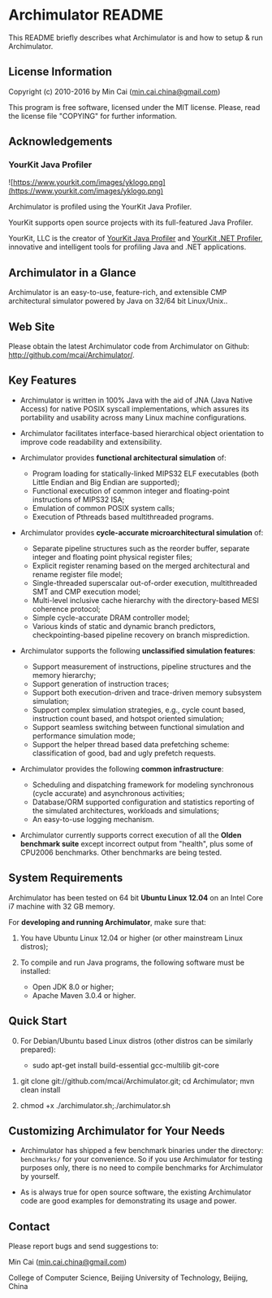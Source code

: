 # Archimulator README

This README briefly describes what Archimulator is and how to setup & run Archimulator.

## License Information

Copyright (c) 2010-2016 by Min Cai (<min.cai.china@gmail.com>)

This program is free software, licensed under the MIT license.
Please, read the license file "COPYING" for further information.

## Acknowledgements

### YourKit Java Profiler

![https://www.yourkit.com/images/yklogo.png](https://www.yourkit.com/images/yklogo.png)

Archimulator is profiled using the YourKit Java Profiler.

YourKit supports open source projects with its full-featured Java Profiler.

YourKit, LLC is the creator of <a href="https://www.yourkit.com/java/profiler/index.jsp">YourKit Java Profiler</a>
and <a href="https://www.yourkit.com/.net/profiler/index.jsp">YourKit .NET Profiler</a>,
innovative and intelligent tools for profiling Java and .NET applications.

## Archimulator in a Glance

Archimulator is an easy-to-use, feature-rich, and extensible CMP architectural simulator powered by Java on 32/64 bit Linux/Unix..

## Web Site

Please obtain the latest Archimulator code from Archimulator on Github: http://github.com/mcai/Archimulator/.

## Key Features

- Archimulator is written in 100% Java with the aid of JNA (Java Native Access) for native POSIX syscall implementations,
  which assures its portability and usability across many Linux machine configurations.

- Archimulator facilitates interface-based hierarchical object orientation to improve code readability and extensibility.

- Archimulator provides **functional architectural simulation** of:
	- Program loading for statically-linked MIPS32 ELF executables (both Little Endian and Big Endian are supported);
	- Functional execution of common integer and floating-point instructions of MIPS32 ISA;
	- Emulation of common POSIX system calls;
	- Execution of Pthreads based multithreaded programs.

- Archimulator provides **cycle-accurate microarchitectural simulation** of:
	- Separate pipeline structures such as the reorder buffer, separate integer and floating point physical register files;
	- Explicit register renaming based on the merged architectural and rename register file model;
	- Single-threaded superscalar out-of-order execution, multithreaded SMT and CMP execution model;
	- Multi-level inclusive cache hierarchy with the directory-based MESI coherence protocol;
	- Simple cycle-accurate DRAM controller model;
	- Various kinds of static and dynamic branch predictors, checkpointing-based pipeline recovery on branch misprediction.

- Archimulator supports the following **unclassified simulation features**:
	- Support measurement of instructions, pipeline structures and the memory hierarchy;
	- Support generation of instruction traces;
	- Support both execution-driven and trace-driven memory subsystem simulation;
	- Support complex simulation strategies, e.g., cycle count based, instruction count based, and hotspot oriented simulation;
	- Support seamless switching between functional simulation and performance simulation mode;
	- Support the helper thread based data prefetching scheme: classification of good, bad and ugly prefetch requests.

- Archimulator provides the following **common infrastructure**:
	- Scheduling and dispatching framework for modeling synchronous (cycle accurate) and asynchronous activities;
	- Database/ORM supported configuration and statistics reporting of the simulated architectures, workloads and simulations;
	- An easy-to-use logging mechanism.

- Archimulator currently supports correct execution of all the **Olden benchmark suite** except incorrect output from "health", plus some of CPU2006 benchmarks. Other benchmarks are being tested.

## System Requirements

Archimulator has been tested on 64 bit **Ubuntu Linux 12.04** on an Intel Core i7 machine with 32 GB memory.

For **developing and running Archimulator**, make sure that:

1. You have Ubuntu Linux 12.04 or higher (or other mainstream Linux distros);

2. To compile and run Java programs, the following software must be installed:
	- Open JDK 8.0 or higher;
	- Apache Maven 3.0.4 or higher.

## Quick Start

0. For Debian/Ubuntu based Linux distros (other distros can be similarly prepared):
	- sudo apt-get install build-essential gcc-multilib git-core

1. git clone git://github.com/mcai/Archimulator.git;
cd Archimulator;
mvn clean install

2. chmod +x ./archimulator.sh;./archimulator.sh

## Customizing Archimulator for Your Needs

- Archimulator has shipped a few benchmark binaries under the directory: `benchmarks/` for your convenience.
So if you use Archimulator for testing purposes only, there is no need to compile benchmarks for Archimulator by yourself.

- As is always true for open source software, the existing Archimulator code are good examples for demonstrating its usage and power.

## Contact

Please report bugs and send suggestions to:

Min Cai (<min.cai.china@gmail.com>)

College of Computer Science, Beijing University of Technology, Beijing, China
